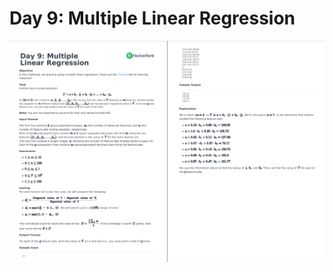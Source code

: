 # Day 9: Multiple Linear Regression

![](https://github.com/govindrathore27/10-Days-of-Stats/blob/main/Day%209/Day%209.PNG)
